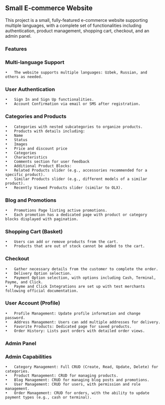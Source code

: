## Small E-commerce Website

This project is a small, fully-featured e-commerce website supporting multiple languages, with a complete set of functionalities including authentication, product management, shopping cart, checkout, and an admin panel.

### Features

### Multi-language Support

	•	The website supports multiple languages: Uzbek, Russian, and others as needed.

### User Authentication

	•	Sign In and Sign Up functionalities.
	•	Account Confirmation via email or SMS after registration.

### Categories and Products

	•	Categories with nested subcategories to organize products.
	•	Products with details including:
	•	Name
	•	Status
	•	Images
	•	Price and discount price
	•	Categories
	•	Characteristics
	•	Comments section for user feedback
	•	Additional Product Blocks:
	•	Related Products slider (e.g., accessories recommended for a specific product).
	•	Similar Products slider (e.g., different models of a similar product).
	•	Recently Viewed Products slider (similar to OLX).

### Blog and Promotions

	•	Promotions Page listing active promotions.
	•	Each promotion has a dedicated page with product or category blocks displayed with pagination.

### Shopping Cart (Basket)

	•	Users can add or remove products from the cart.
	•	Products that are out of stock cannot be added to the cart.

### Checkout

	•	Gather necessary details from the customer to complete the order.
	•	Delivery Option selection.
	•	Payment Option selection, with options including Cash, Terminal, Payme, and Click.
	•	Payme and Click Integrations are set up with test merchants following official documentation.

### User Account (Profile)

	•	Profile Management: Update profile information and change password.
	•	Address Management: Users can add multiple addresses for delivery.
	•	Favorite Products: Dedicated page for saved products.
	•	Order History: Lists past orders with detailed order views.

### Admin Panel

### Admin Capabilities

	•	Category Management: Full CRUD (Create, Read, Update, Delete) for categories.
	•	Product Management: CRUD for managing products.
	•	Blog Management: CRUD for managing blog posts and promotions.
	•	User Management: CRUD for users, with permission and role management.
	•	Order Management: CRUD for orders, with the ability to update payment types (e.g., cash or terminal).